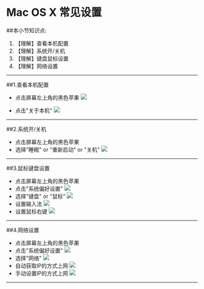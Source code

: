 # Mac OS X 常见设置
##本小节知识点:
1. 【理解】查看本机配置
2. 【理解】系统开/关机
3. 【理解】键盘鼠标设置
4. 【理解】网络设置

---
##1.查看本机配置
- 点击屏幕左上角的黑色苹果
![](http://7xj0kx.com1.z0.glb.clouddn.com/Snip20150510_2.png)

- 点击"关于本机"
![](http://7xj0kx.com1.z0.glb.clouddn.com/Snip20150510_4.png)

---
##2.系统开/关机
- 点击屏幕左上角的黑色苹果
- 选择"睡眠" or "重新启动" or "关机"
![](http://7xj0kx.com1.z0.glb.clouddn.com/Snip20150510_5.png)

---
##3.鼠标键盘设置
- 点击屏幕左上角的黑色苹果
- 点击"系统偏好设置"
![](http://7xj0kx.com1.z0.glb.clouddn.com/Snip20150510_6.png)
- 选择"键盘" or "鼠标"
![](http://7xj0kx.com1.z0.glb.clouddn.com/Snip20150510_7.png)
- 设置输入法
![](http://7xj0kx.com1.z0.glb.clouddn.com/Snip20150510_8.png)
- 设置鼠标右键
![](http://7xj0kx.com1.z0.glb.clouddn.com/Snip20150510_9.png)

---
##4.网络设置
- 点击屏幕左上角的黑色苹果
- 点击"系统偏好设置"
![](http://7xj0kx.com1.z0.glb.clouddn.com/Snip20150510_6.png)
- 选择"网络"
![](http://7xj0kx.com1.z0.glb.clouddn.com/Snip20150510_16.png)
- 自动获取IP的方式上网
![](http://7xj0kx.com1.z0.glb.clouddn.com/Snip20150510_15.png)
- 手动设置IP的方式上网
![](http://7xj0kx.com1.z0.glb.clouddn.com/Snip20150510_14.png)

---
